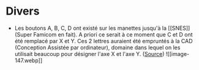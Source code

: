 # Divers

- Les boutons A, B, C, D ont existé sur les manettes jusqu'à la [[SNES]] (Super Famicom en fait). A priori ce serait à ce moment que C et D ont été remplacé par X et Y. Ces 2 lettres auraient été empruntés à la CAD (Conception Assistée par ordinateur), domaine dans lequel on les utilisait beaucoup pour désigner l'axe X et l'axe Y. ([Source](https://www.recalbox.com/fr/blog/2025-09-28-manette-controller-console--retrogaming-nintendo-a-b-x-y/))
  ![[image-147.webp]]